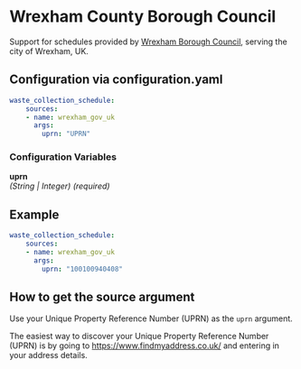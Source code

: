 # Wrexham County Borough Council

Support for schedules provided by [Wrexham Borough Council](https://www.wrexham.gov.uk/), serving the city of Wrexham, UK.

## Configuration via configuration.yaml

```yaml
waste_collection_schedule:
    sources:
    - name: wrexham_gov_uk
      args:
        uprn: "UPRN"
```

### Configuration Variables

**uprn**  
*(String | Integer) (required)*

## Example

```yaml
waste_collection_schedule:
    sources:
    - name: wrexham_gov_uk
      args:
        uprn: "100100940408"
```

## How to get the source argument

Use your Unique Property Reference Number (UPRN) as the `uprn` argument.

The easiest way to discover your Unique Property Reference Number (UPRN) is by going to <https://www.findmyaddress.co.uk/> and entering in your address details.